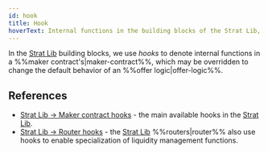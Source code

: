```yaml
---
id: hook
title: Hook
hoverText: Internal functions in the building blocks of the Strat Lib, which may be overridden to change the default behavior of an offer logic.
---
```


In the [Strat Lib](../contracts/README.md) building blocks, we use _hooks_ to denote internal functions in a %%maker contract's|maker-contract%%, which may be overridden to change the default behavior of an %%offer logic|offer-logic%%. 

## References
* [Strat Lib -> Maker contract hooks](../strat-lib/technical-references/main-hooks.md) - the main available hooks in the [Strat Lib](../strat-lib/README.md).
* [Strat Lib -> Router hooks](../strat-lib/technical-references/router.md) - the [Strat Lib](../strat-lib/README.md) %%routers|router%% also use hooks to enable specialization of liquidity management functions.
